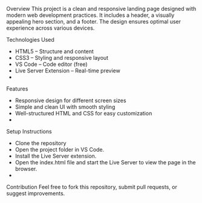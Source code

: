 Overview
This project is a clean and responsive landing page designed with modern web development practices. It includes a header, a visually appealing hero section, and a footer. The design ensures optimal user experience across various devices.

Technologies Used
- HTML5 – Structure and content
- CSS3 – Styling and responsive layout
- VS Code – Code editor (free)
- Live Server Extension – Real-time preview
- 
Features
- Responsive design for different screen sizes
- Simple and clean UI with smooth styling
- Well-structured HTML and CSS for easy customization
- 
Setup Instructions
- Clone the repository
- Open the project folder in VS Code.
- Install the Live Server extension.
- Open the index.html file and start the Live Server to view the page in the browser.
- 
Contribution
Feel free to fork this repository, submit pull requests, or suggest improvements.


